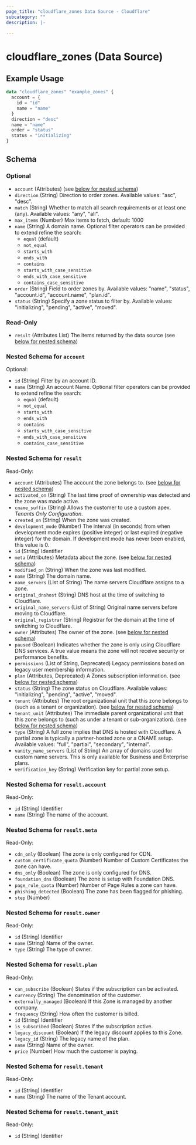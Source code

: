 ```yaml
---
page_title: "cloudflare_zones Data Source - Cloudflare"
subcategory: ""
description: |-
  
---
```


# cloudflare_zones (Data Source)



## Example Usage

```terraform
data "cloudflare_zones" "example_zones" {
  account = {
    id = "id"
    name = "name"
  }
  direction = "desc"
  name = "name"
  order = "status"
  status = "initializing"
}
```

<!-- schema generated by tfplugindocs -->
## Schema

### Optional

- `account` (Attributes) (see [below for nested schema](#nestedatt--account))
- `direction` (String) Direction to order zones.
Available values: "asc", "desc".
- `match` (String) Whether to match all search requirements or at least one (any).
Available values: "any", "all".
- `max_items` (Number) Max items to fetch, default: 1000
- `name` (String) A domain name. Optional filter operators can be provided to extend refine the search:
  * `equal` (default)
  * `not_equal`
  * `starts_with`
  * `ends_with`
  * `contains`
  * `starts_with_case_sensitive`
  * `ends_with_case_sensitive`
  * `contains_case_sensitive`
- `order` (String) Field to order zones by.
Available values: "name", "status", "account.id", "account.name", "plan.id".
- `status` (String) Specify a zone status to filter by.
Available values: "initializing", "pending", "active", "moved".

### Read-Only

- `result` (Attributes List) The items returned by the data source (see [below for nested schema](#nestedatt--result))

<a id="nestedatt--account"></a>
### Nested Schema for `account`

Optional:

- `id` (String) Filter by an account ID.
- `name` (String) An account Name. Optional filter operators can be provided to extend refine the search:
  * `equal` (default)
  * `not_equal`
  * `starts_with`
  * `ends_with`
  * `contains`
  * `starts_with_case_sensitive`
  * `ends_with_case_sensitive`
  * `contains_case_sensitive`


<a id="nestedatt--result"></a>
### Nested Schema for `result`

Read-Only:

- `account` (Attributes) The account the zone belongs to. (see [below for nested schema](#nestedatt--result--account))
- `activated_on` (String) The last time proof of ownership was detected and the zone was made
active.
- `cname_suffix` (String) Allows the customer to use a custom apex.
*Tenants Only Configuration*.
- `created_on` (String) When the zone was created.
- `development_mode` (Number) The interval (in seconds) from when development mode expires
(positive integer) or last expired (negative integer) for the
domain. If development mode has never been enabled, this value is 0.
- `id` (String) Identifier
- `meta` (Attributes) Metadata about the zone. (see [below for nested schema](#nestedatt--result--meta))
- `modified_on` (String) When the zone was last modified.
- `name` (String) The domain name.
- `name_servers` (List of String) The name servers Cloudflare assigns to a zone.
- `original_dnshost` (String) DNS host at the time of switching to Cloudflare.
- `original_name_servers` (List of String) Original name servers before moving to Cloudflare.
- `original_registrar` (String) Registrar for the domain at the time of switching to Cloudflare.
- `owner` (Attributes) The owner of the zone. (see [below for nested schema](#nestedatt--result--owner))
- `paused` (Boolean) Indicates whether the zone is only using Cloudflare DNS services. A
true value means the zone will not receive security or performance
benefits.
- `permissions` (List of String, Deprecated) Legacy permissions based on legacy user membership information.
- `plan` (Attributes, Deprecated) A Zones subscription information. (see [below for nested schema](#nestedatt--result--plan))
- `status` (String) The zone status on Cloudflare.
Available values: "initializing", "pending", "active", "moved".
- `tenant` (Attributes) The root organizational unit that this zone belongs to (such as a tenant or organization). (see [below for nested schema](#nestedatt--result--tenant))
- `tenant_unit` (Attributes) The immediate parent organizational unit that this zone belongs to (such as under a tenant or sub-organization). (see [below for nested schema](#nestedatt--result--tenant_unit))
- `type` (String) A full zone implies that DNS is hosted with Cloudflare. A partial zone is
typically a partner-hosted zone or a CNAME setup.
Available values: "full", "partial", "secondary", "internal".
- `vanity_name_servers` (List of String) An array of domains used for custom name servers. This is only available for Business and Enterprise plans.
- `verification_key` (String) Verification key for partial zone setup.

<a id="nestedatt--result--account"></a>
### Nested Schema for `result.account`

Read-Only:

- `id` (String) Identifier
- `name` (String) The name of the account.


<a id="nestedatt--result--meta"></a>
### Nested Schema for `result.meta`

Read-Only:

- `cdn_only` (Boolean) The zone is only configured for CDN.
- `custom_certificate_quota` (Number) Number of Custom Certificates the zone can have.
- `dns_only` (Boolean) The zone is only configured for DNS.
- `foundation_dns` (Boolean) The zone is setup with Foundation DNS.
- `page_rule_quota` (Number) Number of Page Rules a zone can have.
- `phishing_detected` (Boolean) The zone has been flagged for phishing.
- `step` (Number)


<a id="nestedatt--result--owner"></a>
### Nested Schema for `result.owner`

Read-Only:

- `id` (String) Identifier
- `name` (String) Name of the owner.
- `type` (String) The type of owner.


<a id="nestedatt--result--plan"></a>
### Nested Schema for `result.plan`

Read-Only:

- `can_subscribe` (Boolean) States if the subscription can be activated.
- `currency` (String) The denomination of the customer.
- `externally_managed` (Boolean) If this Zone is managed by another company.
- `frequency` (String) How often the customer is billed.
- `id` (String) Identifier
- `is_subscribed` (Boolean) States if the subscription active.
- `legacy_discount` (Boolean) If the legacy discount applies to this Zone.
- `legacy_id` (String) The legacy name of the plan.
- `name` (String) Name of the owner.
- `price` (Number) How much the customer is paying.


<a id="nestedatt--result--tenant"></a>
### Nested Schema for `result.tenant`

Read-Only:

- `id` (String) Identifier
- `name` (String) The name of the Tenant account.


<a id="nestedatt--result--tenant_unit"></a>
### Nested Schema for `result.tenant_unit`

Read-Only:

- `id` (String) Identifier


